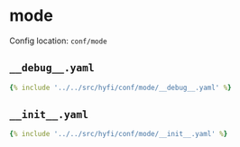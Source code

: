 # mode

Config location: `conf/mode`

## `__debug__.yaml`

```yaml
{% include '../../src/hyfi/conf/mode/__debug__.yaml' %}
```

## `__init__.yaml`

```yaml
{% include '../../src/hyfi/conf/mode/__init__.yaml' %}
```

